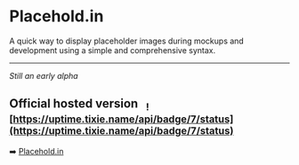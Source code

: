 # Placehold.in  
A quick way to display placeholder images during mockups and development using a simple and comprehensive syntax.

---

*Still an early alpha*

## Official hosted version &nbsp;<sub> ![https://uptime.tixie.name/api/badge/7/status](https://uptime.tixie.name/api/badge/7/status) </sub>

➡️ [Placehold.in](https://placehold.in)


